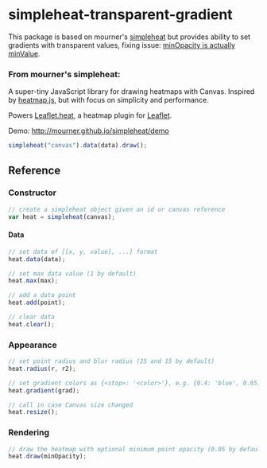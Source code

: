 # simpleheat-transparent-gradient

This package is based on mourner's [simpleheat](https://github.com/mourner/simpleheat) but provides ability to set gradients with transparent values, fixing issue: [minOpacity is actually minValue](https://github.com/mourner/simpleheat/issues/31).

### From mourner's simpleheat:  
A super-tiny JavaScript library for drawing heatmaps with Canvas.
Inspired by [heatmap.js](https://github.com/pa7/heatmap.js), but with focus on simplicity and performance.

Powers [Leaflet.heat](https://github.com/Leaflet/Leaflet.heat), a heatmap plugin for [Leaflet](http://leafletjs.com).

Demo: http://mourner.github.io/simpleheat/demo

```js
simpleheat("canvas").data(data).draw();
```

## Reference

### Constructor

```js
// create a simpleheat object given an id or canvas reference
var heat = simpleheat(canvas);
```

#### Data

```js
// set data of [[x, y, value], ...] format
heat.data(data);

// set max data value (1 by default)
heat.max(max);

// add a data point
heat.add(point);

// clear data
heat.clear();
```

### Appearance

```js
// set point radius and blur radius (25 and 15 by default)
heat.radius(r, r2);

// set gradient colors as {<stop>: '<color>'}, e.g. {0.4: 'blue', 0.65: 'lime', 1: 'red'}
heat.gradient(grad);

// call in case Canvas size changed
heat.resize();
```

### Rendering

```js
// draw the heatmap with optional minimum point opacity (0.05 by default)
heat.draw(minOpacity);
```
